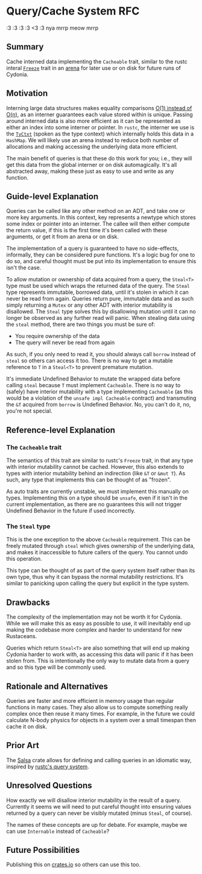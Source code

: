 # Query/Cache System RFC

:3 :3 :3 :3 <3 :3
nya mrrp meow mrrp

## Summary

Cache interned data implementing the `Cacheable` trait, similar to the rustc
interal [`Freeze`](https://stdrs.dev/nightly/x86_64-unknown-linux-gnu/core/marker/trait.Freeze.html)
trait in an [arena](https://stackoverflow.com/questions/12825148/what-is-the-meaning-of-the-term-arena-in-relation-to-memory)
for later use or on disk for future runs of Cydonia.

## Motivation

Interning large data structures makes equality comparisons [O(1) instead of O(n)](https://matklad.github.io/2020/03/22/fast-simple-rust-interner.html),
as an interner guarantees each value stored within is unique. Passing around
interned data is also more efficient as it can be represented as either an index
into some interner or pointer. In `rustc`, the interner we use is the [`TyCtxt`](https://doc.rust-lang.org/nightly/nightly-rustc/rustc_middle/ty/struct.TyCtxt.html)
(spoken as the type context) which internally holds this data in a `HashMap`.
We will likely use an arena instead to reduce both number of allocations and
making accessing the underlying data more efficient.

The main benefit of queries is that these do this work for you; i.e., they will
get this data from the global interner or on disk automagically. It's all
abstracted away, making these just as easy to use and write as any function.

## Guide-level Explanation

Queries can be called like any other method on an ADT, and take one or more key
arguments. In this context, key represents a newtype which stores some index or
pointer into an interner. The callee will then either compute the return value,
if this is the first time it's been called with these arguments, or get it from
an arena or on disk.

The implementation of a query is guaranteed to have no side-effects, informally,
they can be considered pure functions. It's a logic bug for one to do so, and
careful thought must be put into its implementation to ensure this isn't the
case.

To allow mutation or ownership of data acquired from a query, the `Steal<T>`
type must be used which wraps the returned data of the query. The `Steal` type
represents immutable, borrowed data, until it's stolen in which it can never be
read from again. Queries return pure, immutable data and as such simply
returning a `Mutex` or any other ADT with interior mutability is disallowed. The
`Steal` type solves this by disallowing mutation until it can no longer be
observed as any further read will panic. When stealing data using the `steal`
method, there are two things you must be sure of:

- You require ownership of the data
- The query will never be read from again

As such, if you only need to read it, you should always call `borrow` instead of
`steal` so others can access it too. There is no way to get a mutable reference
to `T` in a `Steal<T>` to prevent premature mutation.

It's immediate Undefined Behavior to mutate the wrapped data before calling
`steal` because `T` must implement `Cacheable`. There is no way to (safely)
have interior mutability with a type implementing `Cacheable` (as this would be
a violation of the `unsafe impl Cacheable` contract) and transmuting the `&T`
acquired from `borrow` is Undefined Behavior. No, you can't do it, no, you're
not special.

## Reference-level Explanation

### The `Cacheable` trait

The semantics of this trait are similar to rustc's `Freeze` trait, in that any type with interior mutability cannot be cached. However, this also extends to types with interior mutability behind an indirection (like `&T` or `&mut T`). As such, any type that implements this can be thought of as "frozen".

As auto traits are currently unstable, we must implement this manually on types. Implementing this on a type should be `unsafe`, even if it isn't in the current implementation, as there are no guarantees this will not trigger Undefined Behavior in the future if used incorrectly.

### The `Steal` type

This is the one exception to the above `Cacheable` requirement. This can be freely mutated through `steal` which gives ownership of the underlying data, and makes it inaccessible to future callers of the query. You cannot undo this operation.

This type can be thought of as part of the query system itself rather than its own type, thus why it can bypass the normal mutability restrictions. It's similar to panicking upon calling the query but explicit in the type system.

<!-- TODO: We need to describe the actual query system too. -->

## Drawbacks

The complexity of the implementation may not be worth it for Cydonia. While we
will make this as easy as possible to use, it will inevitably end up making the
codebase more complex and harder to understand for new Rustaceans.

Queries which return `Steal<T>` are also something that will end up making
Cydonia harder to work with, as accessing this data will panic if it has been
stolen from. This is intentionally the only way to mutate data from a query and
so this type will be commonly used.

## Rationale and Alternatives

Queries are faster and more efficient in memory usage than regular functions in
many cases. They also allow us to compute something really complex once then
reuse it many times. For example, in the future we could calculate N-body
physics for objects in a system over a small timespan then cache it on disk.

## Prior Art

The [Salsa](https://github.com/salsa-rs/salsa) crate allows for defining and
calling queries in an idiomatic way, inspired by [rustc's query system](https://rustc-dev-guide.rust-lang.org/query.html).

## Unresolved Questions

How exactly we will disallow interior mutability in the result of a query. Currently it seems we will need to put careful thought into ensuring values returned by a query can never be visibly mutated (minus `Steal`, of course).

The names of these concepts are up for debate. For example, maybe we can use `Internable` instead of `Cacheable`?

## Future Possibilities

Publishing this on [crates.io](https://crates.io/) so others can use this too.
